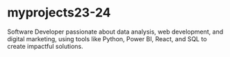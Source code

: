 # myprojects23-24
Software Developer passionate about data analysis, web development, and digital marketing, using tools like Python, Power BI, React, and SQL to create impactful solutions.

